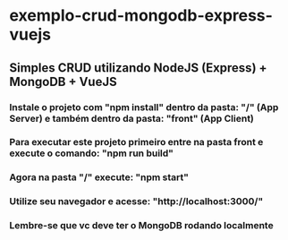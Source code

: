 # exemplo-crud-mongodb-express-vuejs
## Simples CRUD utilizando NodeJS (Express) + MongoDB + VueJS

### Instale o projeto com "npm install" dentro da pasta: "/" (App Server) e também dentro da pasta: "front" (App Client)
### Para executar este projeto primeiro entre na pasta front e execute o comando: "npm run build"
### Agora na pasta "/" execute: "npm start"
### Utilize seu navegador e acesse: "http://localhost:3000/"
### Lembre-se que vc deve ter o MongoDB rodando localmente
